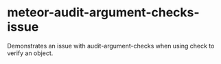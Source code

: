 # meteor-audit-argument-checks-issue
Demonstrates an issue with audit-argument-checks when using check to verify an object.
